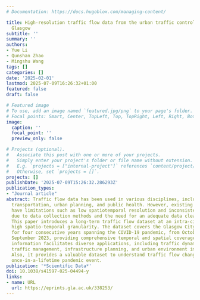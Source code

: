 ```yaml
---
# Documentation: https://docs.hugoblox.com/managing-content/

title: High-resolution traffic flow data from the urban traffic control system in
  Glasgow
subtitle: ''
summary: ''
authors:
- Yue Li
- Qunshan Zhao
- Mingshu Wang
tags: []
categories: []
date: '2025-02-01'
lastmod: 2025-07-09T16:26:32+01:00
featured: false
draft: false

# Featured image
# To use, add an image named `featured.jpg/png` to your page's folder.
# Focal points: Smart, Center, TopLeft, Top, TopRight, Left, Right, BottomLeft, Bottom, BottomRight.
image:
  caption: ''
  focal_point: ''
  preview_only: false

# Projects (optional).
#   Associate this post with one or more of your projects.
#   Simply enter your project's folder or file name without extension.
#   E.g. `projects = ["internal-project"]` references `content/project/deep-learning/index.md`.
#   Otherwise, set `projects = []`.
projects: []
publishDate: '2025-07-09T15:26:32.286293Z'
publication_types:
- "Journal article"
abstract: Traffic flow data has been used in various disciplines, including geography,
  transportation, urban planning, and public health. However, existing datasets often
  have limitations such as low spatiotemporal resolution and inconsistent quality
  due to data collection methods and the need for an adequate data cleaning process.
  This paper introduces a long-term traffic flow dataset at an intra-city scale with
  high spatio-temporal granularity. The dataset covers the Glasgow City Council area
  for four consecutive years spanning the COVID-19 pandemic, from October 2019 to
  September 2023, providing comprehensive temporal and spatial coverage. Such detailed
  information facilitates diverse applications, including traffic dynamic analysis,
  traffic management, infrastructure planning, and urban environment improvement.
  Also, it provides a valuable dataset to understand traffic flow change during a
  once-in-a-lifetime pandemic event.
publication: '*Scientific Data*'
doi: 10.1038/s41597-025-04494-y
links:
- name: URL
  url: https://eprints.gla.ac.uk/338253/
---
```

